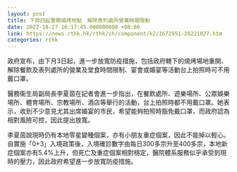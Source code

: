 ```yaml
---
layout: post
title: 下周四起重開燒烤地點　解除表列處所營業時間限制
date: 2022-10-27 16:17:45.000000000 +08:00
link: https://news.rthk.hk/rthk/ch/component/k2/1672951-20221027.htm
categories: rthk
---
```


政府宣布，由下月3日起，進一步放寬防疫措施，包括政府轄下的燒烤場地重開、解除餐飲及表列處所的營業及堂食時間限制、宴會或婚宴等活動台上拍照時可不用戴口罩。

醫務衞生局副局長李夏茵在記者會進一步指出，在餐飲處所、遊樂場所、公眾娛樂場所、體育場所、宗教場所、酒店等舉行的活動，台上拍照時都不用戴口罩。她表示，收到不少意見尤其出席婚宴的市民，希望能夠拍照時豁免戴口罩，而政府認為相對風險可控，因此提出放寬。

李夏茵說現時仍有本地零星變種個案，亦有小朋友重症個案，因此不能掉以輕心。自實施「0+3」入境政策後，入境確診數字由每日300多宗升至400多宗，本地新症個案亦有5.4%上升，但死亡及重症個案相對穩定，醫院體系服務似乎承受到現時的壓力，因此政府希望進一步放寬防疫措施。
